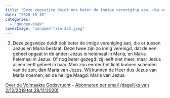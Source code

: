 ```yaml
---
title: "Deze zegswijze duidt ook beter de innige vereniging aan, die er tussen Jezus en Maria bestaat"
date: "2020-10-30"
categories: 
  - "gouden-boek"
coverImage: "unnamed-file-235.jpeg"
---
```


3) Deze zegswijze duidt ook beter de innige vereniging aan, die er tussen Jezus en Maria bestaat. Deze twee zijn zo innig verenigd, dat de een geheel opgaat in de ander: Jezus is helemaal in Maria, en Maria helemaal in Jezus. Of nog beter gezegd: zij leeft niet meer, maar Jezus alleen leeft geheel in haar. Men zou eerder het licht kunnen scheiden van de zon, dan Maria van Jezus. Wij kunnen de Heer dus Jezus van Maria noemen, en de heilige Maagd: Maria van Jezus.

[Over de Volmaakte Godsvrucht](/blog/een-jaar-lang-volmaakte-godsvrucht/) – [Abonneren per email (dagelijks van 2/12/2019 tot 28/11/2020)](http://eepurl.com/9RKvX)
